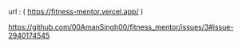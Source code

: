  url :  (   https://fitness-mentor.vercel.app/   ) 

https://github.com/00AmanSingh00/fitness_mentor/issues/3#issue-2940174545
